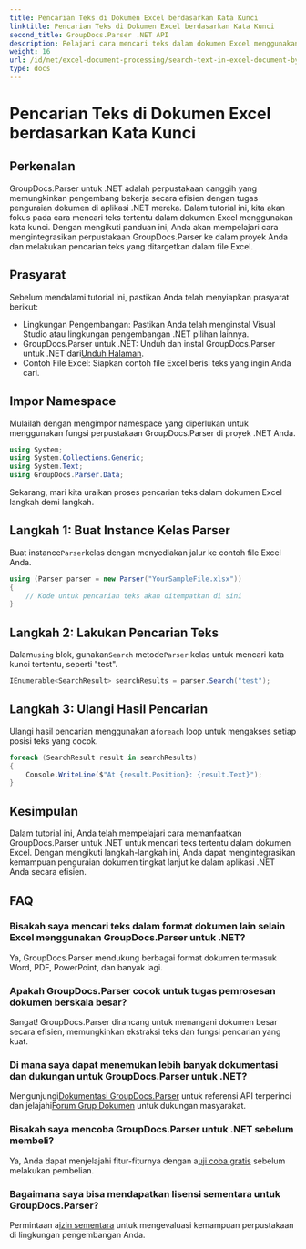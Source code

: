 ```yaml
---
title: Pencarian Teks di Dokumen Excel berdasarkan Kata Kunci
linktitle: Pencarian Teks di Dokumen Excel berdasarkan Kata Kunci
second_title: GroupDocs.Parser .NET API
description: Pelajari cara mencari teks dalam dokumen Excel menggunakan GroupDocs.Parser untuk .NET. Integrasikan kemampuan pencarian teks tingkat lanjut ke dalam aplikasi .NET Anda.
weight: 16
url: /id/net/excel-document-processing/search-text-in-excel-document-by-keyword/
type: docs
---
```

# Pencarian Teks di Dokumen Excel berdasarkan Kata Kunci

## Perkenalan
GroupDocs.Parser untuk .NET adalah perpustakaan canggih yang memungkinkan pengembang bekerja secara efisien dengan tugas penguraian dokumen di aplikasi .NET mereka. Dalam tutorial ini, kita akan fokus pada cara mencari teks tertentu dalam dokumen Excel menggunakan kata kunci. Dengan mengikuti panduan ini, Anda akan mempelajari cara mengintegrasikan perpustakaan GroupDocs.Parser ke dalam proyek Anda dan melakukan pencarian teks yang ditargetkan dalam file Excel.
## Prasyarat
Sebelum mendalami tutorial ini, pastikan Anda telah menyiapkan prasyarat berikut:
- Lingkungan Pengembangan: Pastikan Anda telah menginstal Visual Studio atau lingkungan pengembangan .NET pilihan lainnya.
-  GroupDocs.Parser untuk .NET: Unduh dan instal GroupDocs.Parser untuk .NET dari[Unduh Halaman](https://releases.groupdocs.com/parser/net/).
- Contoh File Excel: Siapkan contoh file Excel berisi teks yang ingin Anda cari.

## Impor Namespace
Mulailah dengan mengimpor namespace yang diperlukan untuk menggunakan fungsi perpustakaan GroupDocs.Parser di proyek .NET Anda.
```csharp
using System;
using System.Collections.Generic;
using System.Text;
using GroupDocs.Parser.Data;
```

Sekarang, mari kita uraikan proses pencarian teks dalam dokumen Excel langkah demi langkah.
## Langkah 1: Buat Instance Kelas Parser
 Buat instance`Parser`kelas dengan menyediakan jalur ke contoh file Excel Anda.
```csharp
using (Parser parser = new Parser("YourSampleFile.xlsx"))
{
    // Kode untuk pencarian teks akan ditempatkan di sini
}
```
## Langkah 2: Lakukan Pencarian Teks
 Dalam`using` blok, gunakan`Search` metode`Parser` kelas untuk mencari kata kunci tertentu, seperti "test".
```csharp
IEnumerable<SearchResult> searchResults = parser.Search("test");
```
## Langkah 3: Ulangi Hasil Pencarian
 Ulangi hasil pencarian menggunakan a`foreach` loop untuk mengakses setiap posisi teks yang cocok.
```csharp
foreach (SearchResult result in searchResults)
{
    Console.WriteLine($"At {result.Position}: {result.Text}");
}
```

## Kesimpulan
Dalam tutorial ini, Anda telah mempelajari cara memanfaatkan GroupDocs.Parser untuk .NET untuk mencari teks tertentu dalam dokumen Excel. Dengan mengikuti langkah-langkah ini, Anda dapat mengintegrasikan kemampuan penguraian dokumen tingkat lanjut ke dalam aplikasi .NET Anda secara efisien.

## FAQ
### Bisakah saya mencari teks dalam format dokumen lain selain Excel menggunakan GroupDocs.Parser untuk .NET?
Ya, GroupDocs.Parser mendukung berbagai format dokumen termasuk Word, PDF, PowerPoint, dan banyak lagi.
### Apakah GroupDocs.Parser cocok untuk tugas pemrosesan dokumen berskala besar?
Sangat! GroupDocs.Parser dirancang untuk menangani dokumen besar secara efisien, memungkinkan ekstraksi teks dan fungsi pencarian yang kuat.
### Di mana saya dapat menemukan lebih banyak dokumentasi dan dukungan untuk GroupDocs.Parser untuk .NET?
 Mengunjungi[Dokumentasi GroupDocs.Parser](https://tutorials.groupdocs.com/parser/net/) untuk referensi API terperinci dan jelajahi[Forum Grup Dokumen](https://forum.groupdocs.com/c/parser/17) untuk dukungan masyarakat.
### Bisakah saya mencoba GroupDocs.Parser untuk .NET sebelum membeli?
 Ya, Anda dapat menjelajahi fitur-fiturnya dengan a[uji coba gratis](https://releases.groupdocs.com/) sebelum melakukan pembelian.
### Bagaimana saya bisa mendapatkan lisensi sementara untuk GroupDocs.Parser?
 Permintaan a[izin sementara](https://purchase.groupdocs.com/temporary-license/) untuk mengevaluasi kemampuan perpustakaan di lingkungan pengembangan Anda.
